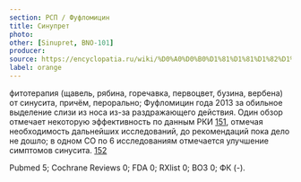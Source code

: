 ```yaml
---
section: РСП / Фуфломицин
title: Синупрет
photo:
other: [Sinupret, BNO-101]
producer:
source: https://encyclopatia.ru/wiki/%D0%A0%D0%B0%D1%81%D1%81%D1%82%D1%80%D0%B5%D0%BB%D1%8C%D0%BD%D1%8B%D0%B9_%D1%81%D0%BF%D0%B8%D1%81%D0%BE%D0%BA_%D0%BF%D1%80%D0%B5%D0%BF%D0%B0%D1%80%D0%B0%D1%82%D0%BE%D0%B2
label: orange
---
```


фитотерапия (щавель, рябина, горечавка, первоцвет, бузина, вербена) от синусита, причём, перорально; Фуфломицин года 2013 за обильное выделение слизи из носа из-за раздражающего действия. Один обзор отмечает некоторую эффективность по данным РКИ [151](https://www.ncbi.nlm.nih.gov/pubmed/17011407), отмечая необходимость дальнейших исследований, до рекомендаций пока дело не дошло; в одном СО по 6 исследованиям отмечается улучшение симптомов синусита. [152](http://www.ncbi.nlm.nih.gov/pubmed/16645287)

Pubmed 5; Cochrane Reviews 0; FDA 0; RXlist 0; ВОЗ 0; ФК (-).
